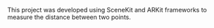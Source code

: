 This project was developed using SceneKit and ARKit frameworks to measure the distance between two points.

